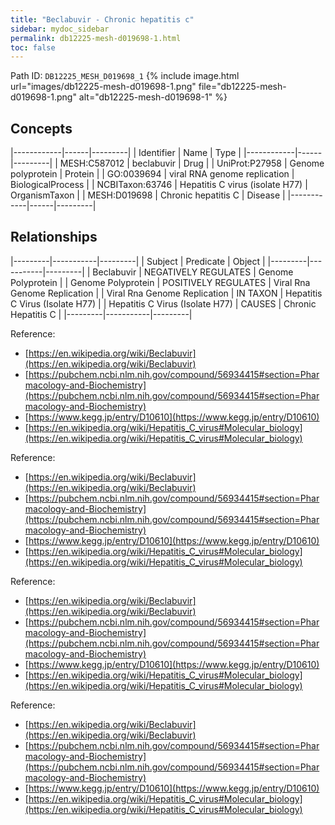 ```yaml
---
title: "Beclabuvir - Chronic hepatitis c"
sidebar: mydoc_sidebar
permalink: db12225-mesh-d019698-1.html
toc: false 
---
```



Path ID: `DB12225_MESH_D019698_1`
{% include image.html url="images/db12225-mesh-d019698-1.png" file="db12225-mesh-d019698-1.png" alt="db12225-mesh-d019698-1" %}

## Concepts

|------------|------|---------|
| Identifier | Name | Type    |
|------------|------|---------|
| MESH:C587012 | beclabuvir | Drug |
| UniProt:P27958 | Genome polyprotein | Protein |
| GO:0039694 | viral RNA genome replication | BiologicalProcess |
| NCBITaxon:63746 | Hepatitis C virus (isolate H77) | OrganismTaxon |
| MESH:D019698 | Chronic hepatitis C | Disease |
|------------|------|---------|

## Relationships

|---------|-----------|---------|
| Subject | Predicate | Object  |
|---------|-----------|---------|
| Beclabuvir | NEGATIVELY REGULATES | Genome Polyprotein |
| Genome Polyprotein | POSITIVELY REGULATES | Viral Rna Genome Replication |
| Viral Rna Genome Replication | IN TAXON | Hepatitis C Virus (Isolate H77) |
| Hepatitis C Virus (Isolate H77) | CAUSES | Chronic Hepatitis C |
|---------|-----------|---------|

Reference: 
  - [https://en.wikipedia.org/wiki/Beclabuvir](https://en.wikipedia.org/wiki/Beclabuvir)
  - [https://pubchem.ncbi.nlm.nih.gov/compound/56934415#section=Pharmacology-and-Biochemistry](https://pubchem.ncbi.nlm.nih.gov/compound/56934415#section=Pharmacology-and-Biochemistry)
  - [https://www.kegg.jp/entry/D10610](https://www.kegg.jp/entry/D10610)
  - [https://en.wikipedia.org/wiki/Hepatitis_C_virus#Molecular_biology](https://en.wikipedia.org/wiki/Hepatitis_C_virus#Molecular_biology)

Reference: 
  - [https://en.wikipedia.org/wiki/Beclabuvir](https://en.wikipedia.org/wiki/Beclabuvir)
  - [https://pubchem.ncbi.nlm.nih.gov/compound/56934415#section=Pharmacology-and-Biochemistry](https://pubchem.ncbi.nlm.nih.gov/compound/56934415#section=Pharmacology-and-Biochemistry)
  - [https://www.kegg.jp/entry/D10610](https://www.kegg.jp/entry/D10610)
  - [https://en.wikipedia.org/wiki/Hepatitis_C_virus#Molecular_biology](https://en.wikipedia.org/wiki/Hepatitis_C_virus#Molecular_biology)

Reference: 
  - [https://en.wikipedia.org/wiki/Beclabuvir](https://en.wikipedia.org/wiki/Beclabuvir)
  - [https://pubchem.ncbi.nlm.nih.gov/compound/56934415#section=Pharmacology-and-Biochemistry](https://pubchem.ncbi.nlm.nih.gov/compound/56934415#section=Pharmacology-and-Biochemistry)
  - [https://www.kegg.jp/entry/D10610](https://www.kegg.jp/entry/D10610)
  - [https://en.wikipedia.org/wiki/Hepatitis_C_virus#Molecular_biology](https://en.wikipedia.org/wiki/Hepatitis_C_virus#Molecular_biology)

Reference: 
  - [https://en.wikipedia.org/wiki/Beclabuvir](https://en.wikipedia.org/wiki/Beclabuvir)
  - [https://pubchem.ncbi.nlm.nih.gov/compound/56934415#section=Pharmacology-and-Biochemistry](https://pubchem.ncbi.nlm.nih.gov/compound/56934415#section=Pharmacology-and-Biochemistry)
  - [https://www.kegg.jp/entry/D10610](https://www.kegg.jp/entry/D10610)
  - [https://en.wikipedia.org/wiki/Hepatitis_C_virus#Molecular_biology](https://en.wikipedia.org/wiki/Hepatitis_C_virus#Molecular_biology)
